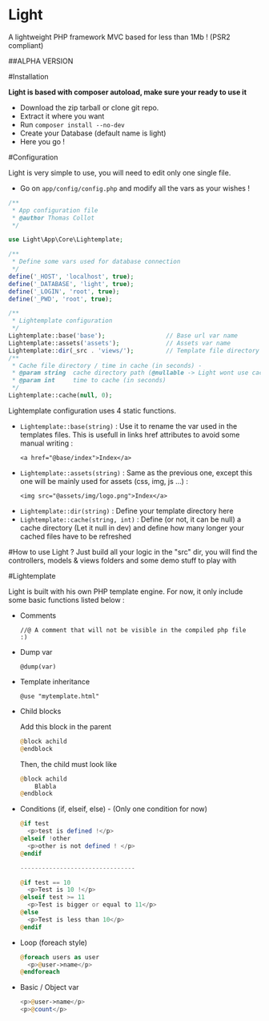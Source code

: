Light
=====
A lightweight PHP framework MVC based for less than 1Mb ! (PSR2 compliant)

##ALPHA VERSION

#Installation

**Light is based with composer autoload, make sure your ready to use it**

* Download the zip tarball or clone git repo.
* Extract it where you want
* Run <code>composer install --no-dev</code>
* Create your Database (default name is light)
* Here you go !

#Configuration

Light is very simple to use, you will need to edit only one single file.
* Go on <code>app/config/config.php</code> and modify all the vars as your wishes !
```php
/**
 * App configuration file
 * @author Thomas Collot
 */

use Light\App\Core\Lightemplate;

/**
 * Define some vars used for database connection
 */
define('_HOST', 'localhost', true);
define('_DATABASE', 'light', true);
define('_LOGIN', 'root', true);
define('_PWD', 'root', true);

/**
 * Lightemplate configuration
 */
Lightemplate::base('base');					// Base url var name
Lightemplate::assets('assets');				// Assets var name
Lightemplate::dir(_src . 'views/');			// Template file directory
/**
 * Cache file directory / time in cache (in seconds) -
 * @param string  cache directory path (@nullable -> Light wont use cache system)
 * @param int 	  time to cache (in seconds)
 */
Lightemplate::cache(null, 0);
```

Lightemplate configuration uses 4 static functions.
* <code>Lightemplate::base(string)</code> : Use it to rename the var used in the templates files. This is usefull in links href attributes to avoid some manual writing :
  ```
  <a href="@base/index">Index</a>
  ```
* <code>Lightemplate::assets(string)</code> : Same as the previous one, except this one will be mainly used for assets (css, img, js ...) :
  ```
  <img src="@assets/img/logo.png">Index</a>
  ```
* <code>Lightemplate::dir(string)</code> : Define your template directory here
* <code>Lightemplate::cache(string, int)</code> : Define (or not, it can be null) a cache directory (Let it null in dev) and define how many longer your cached files have to be refreshed

#How to use Light ?
Just build all your logic in the "src" dir, you will find the controllers, models & views folders and some demo stuff to play with

#Lightemplate

Light is built with his own PHP template engine. For now, it only include some basic functions listed below :
* Comments

  <code>//@ A comment that will not be visible in the compiled php file :)</code>
* Dump var

  <code>@dump(var)</code>
* Template inheritance

  <code>@use "mytemplate.html"</code>
* Child blocks

  Add this block in the parent

  ```php
  @block achild
  @endblock
  ```

  Then, the child must look like
  ```php
  @block achild
      Blabla
  @endblock
  ```
* Conditions (if, elseif, else) - (Only one condition for now)

  ```php
  @if test
    <p>test is defined !</p>
  @elseif !other
    <p>other is not defined ! </p>
  @endif

  --------------------------------

  @if test == 10
    <p>Test is 10 !</p>
  @elseif test >= 11
    <p>Test is bigger or equal to 11</p>
  @else
    <p>Test is less than 10</p>
  @endif
  ```
* Loop (foreach style)

  ```php
  @foreach users as user
    <p>@user->name</p>
  @endforeach
  ```
* Basic / Object var

  ```php
  <p>@user->name</p>
  <p>@count</p>
  ```
